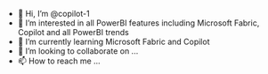 - 👋 Hi, I’m @copilot-1
- 👀 I’m interested in all PowerBI features including Microsoft Fabric, Copilot and all PowerBI trends
- 🌱 I’m currently learning Microsoft Fabric and Copilot
- 💞️ I’m looking to collaborate on ...
- 📫 How to reach me ...

<!---
copilot-1/copilot-1 is a ✨ special ✨ repository because its `README.md` (this file) appears on your GitHub profile.
You can click the Preview link to take a look at your changes.
--->
